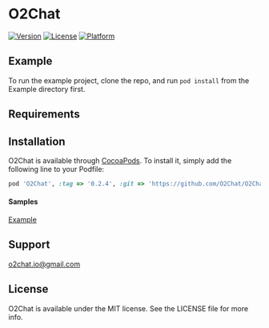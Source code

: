 # O2Chat

[![Version](https://img.shields.io/cocoapods/v/O2Chat.svg?style=flat)](https://cocoapods.org/pods/O2Chat)
[![License](https://img.shields.io/cocoapods/l/O2Chat.svg?style=flat)](https://cocoapods.org/pods/O2Chat)
[![Platform](https://img.shields.io/cocoapods/p/O2Chat.svg?style=flat)](https://cocoapods.org/pods/O2Chat)

## Example

To run the example project, clone the repo, and run `pod install` from the Example directory first.

## Requirements

## Installation

O2Chat is available through [CocoaPods](https://cocoapods.org). To install
it, simply add the following line to your Podfile:

```ruby
pod 'O2Chat', :tag => '0.2.4', :git => 'https://github.com/O2Chat/O2Chat-iOS.git'
```

#### Samples

[Example](https://github.com/O2Chat/O2Chat-iOS/tree/main/Example)

## Support

o2chat.io@gmail.com

## License

O2Chat is available under the MIT license. See the LICENSE file for more info.
